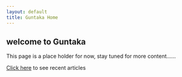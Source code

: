 ```yaml
---
layout: default
title: Guntaka Home
---
```

## welcome to Guntaka

This page is a place holder for now, stay tuned for more content......

[Click here](/news/) to see recent articles